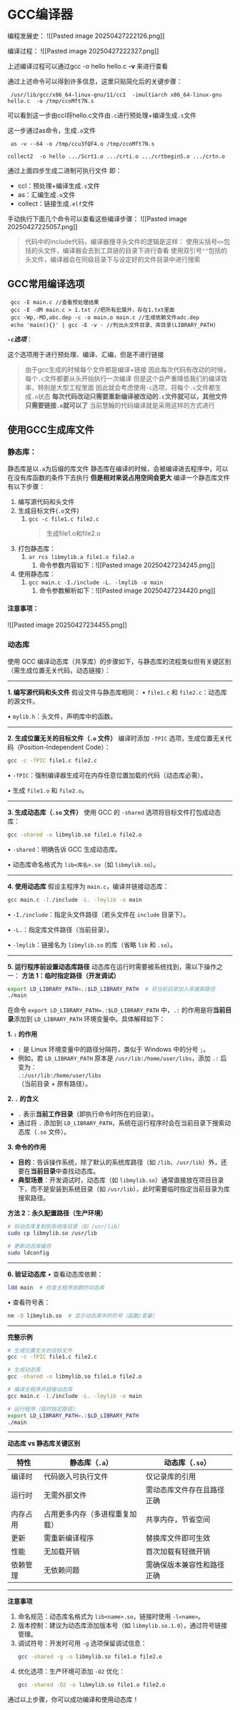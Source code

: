 
# GCC编译器

编程发展史：
![[Pasted image 20250427222126.png]]

编译过程：
![[Pasted image 20250427222327.png]]

上述编译过程可以通过gcc -o hello hello.c **-v**
来进行查看

通过上述命令可以得到许多信息，这里只贴简化后的关键步骤：
```
 /usr/lib/gcc/x86_64-linux-gnu/11/cc1  -imultiarch x86_64-linux-gnu hello.c  -o /tmp/ccoMft7N.s
```
可以看到这一步由ccl将hello.c文件由`.c`进行预处理+编译生成`.s`文件

这一步通过as命令，生成`.o`文件
```
 as -v --64 -o /tmp/ccu3fQF4.o /tmp/ccoMft7N.s
```


```
collect2  -o hello .../Scrt1.o .../crti.o .../crtbeginS.o .../crtn.o
```

通过上面四步生成二进制可执行文件
即：
- ccl：预处理+编译生成`.s`文件
- as：汇编生成`.o`文件
- collect：链接生成`.elf`文件

手动执行下面几个命令可以查看这些编译步骤：
![[Pasted image 20250427225057.png]]

>代码中的include代码，编译器搜寻头文件的逻辑是这样：
>使用尖括号`<>`包括的头文件，编译器会去到工具链的目录下进行查看
>使用双引号`""`包括的头文件，编译器会在同级目录下与设定好的文件目录中进行搜索

## GCC常用编译选项

```
 gcc -E main.c //查看预处理结果
 gcc -E -dM main.c > 1.txt //把所有宏展开，存在1.txt里面
 gcc -Wp,-MD,abc.dep -c -o main.o main.c //生成依赖文件adc.dep
 echo 'main(){}' | gcc -E -v - //列出头文件目录、库目录(LIBRARY_PATH)
```
 
 ***`-c`选项***：

这个选项用于进行预处理、编译、汇编，但是不进行链接
>由于gcc生成的时候每个文件都是编译+链接
>因此每次代码有改动的时候，每个`.c`文件都要从头开始执行一次编译
>但是这个会严重降低我们的编译效率，特别是大型工程里面
>因此就会考虑使用`-c`选项，将每个`.c`文件都生成`.o`状态
>**每次代码改动只需要重新编译被改动的`.c`文件就可以，其他文件只需要链接`.o`就可以了**
>当前慧翰的代码编译就是采用这样的方式进行



## 使用GCC生成库文件

### 静态库：

静态库是以`.a`为后缀的库文件
静态库在编译的时候，会被编译进去程序中，可以在没有库函数的条件下去执行
**但是相对来说占用空间会更大**
编译一个静态库文件有以下步骤：
1. 编写源代码和头文件
2. 生成目标文件(`.o`文件)
	1. `gcc -c file1.c file2.c`
	    > 生成file1.o和file2.o
3. 打包静态库：
	1. `ar rcs libmylib.a file1.o file2.o`
		1. 命令参数内容如下：![[Pasted image 20250427234245.png]]
4. 使用静态库：
	1. `gcc main.c -I./include -L. -lmylib -o main`
		1. 命令参数解析如下：![[Pasted image 20250427234420.png]]
#### 注意事项：
![[Pasted image 20250427234455.png]]

### 动态库

使用 GCC 编译动态库（共享库）的步骤如下，与静态库的流程类似但有关键区别（需生成位置无关代码，动态链接）：

---

**1. 编写源代码和头文件**
假设文件与静态库相同：
• `file1.c` 和 `file2.c`：动态库的源文件。

• `mylib.h`：头文件，声明库中的函数。


---

**2. 生成位置无关的目标文件（`.o` 文件）**
编译时添加 `-fPIC` 选项，生成位置无关代码（Position-Independent Code）：
```bash
gcc -c -fPIC file1.c file2.c
```
• `-fPIC`：强制编译器生成可在内存任意位置加载的代码（动态库必需）。

• 生成 `file1.o` 和 `file2.o`。


---

**3. 生成动态库（`.so` 文件）**
使用 GCC 的 `-shared` 选项将目标文件打包成动态库：
```bash
gcc -shared -o libmylib.so file1.o file2.o
```
• `-shared`：明确告诉 GCC 生成动态库。

• 动态库命名格式为 `lib<库名>.so`（如 `libmylib.so`）。


---

**4. 使用动态库**
假设主程序为 `main.c`，编译并链接动态库：
```bash
gcc main.c -I./include -L. -lmylib -o main
```
• `-I./include`：指定头文件路径（若头文件在 `include` 目录下）。

• `-L.`：指定库文件路径（当前目录）。

• `-lmylib`：链接名为 `libmylib.so` 的库（省略 `lib` 和 `.so`）。


---

**5. 运行程序前设置动态库路径**
动态库在运行时需要被系统找到，需以下操作之一：
**方法 1：临时指定路径（开发调试）**
```bash
export LD_LIBRARY_PATH=.:$LD_LIBRARY_PATH  # 将当前目录加入库搜索路径
./main
```

在命令 `export LD_LIBRARY_PATH=.:$LD_LIBRARY_PATH` 中，`.:` 的作用是将​**​当前目录​**​添加到 `LD_LIBRARY_PATH` 环境变量中。具体解释如下：

​**​1. `:` 的作用​**​

- `:` 是 Linux 环境变量中的路径分隔符，类似于 Windows 中的分号 `;`。
- 例如，若 `LD_LIBRARY_PATH` 原本是 `/usr/lib:/home/user/libs`，添加 `.:` 后变为：  
    `.:/usr/lib:/home/user/libs`  
    （当前目录 + 原有路径）。

​**​2. `.` 的含义​**​

- `.` 表示​**​当前工作目录​**​（即执行命令时所在的目录）。
- 通过将 `.` 添加到 `LD_LIBRARY_PATH`，系统在运行程序时会在当前目录下搜索动态库（`.so` 文件）。

**​3. 命令的作用​**​

- ​**​目的​**​：告诉操作系统，除了默认的系统库路径（如 `/lib`、`/usr/lib`）外，还要在​**​当前目录​**​中查找动态库。
- ​**​典型场景​**​：开发调试时，动态库（如 `libmylib.so`）通常直接放在项目目录下，而不是安装到系统目录（如 `/usr/lib`），此时需要临时指定当前目录为库搜索路径。


**方法 2：永久配置路径（生产环境）**
```bash
# 将动态库复制到系统库目录（如 /usr/lib）
sudo cp libmylib.so /usr/lib

# 更新动态库缓存
sudo ldconfig
```

---

**6. 验证动态库**
• 查看动态库依赖：

  ```bash
  ldd main  # 检查主程序依赖的动态库
  ```
• 查看符号表：

  ```bash
  nm -D libmylib.so  # 显示动态库中的符号（函数/变量）
  ```

---

**完整示例**
```bash
# 生成位置无关的目标文件
gcc -c -fPIC file1.c file2.c

# 生成动态库
gcc -shared -o libmylib.so file1.o file2.o

# 编译主程序并链接动态库
gcc main.c -I./include -L. -lmylib -o main

# 运行程序（临时指定路径）
export LD_LIBRARY_PATH=.:$LD_LIBRARY_PATH
./main
```

---

**动态库 vs 静态库关键区别**

| 特性               | 静态库（`.a`）                 | 动态库（`.so`）                  |
|--------------------|-------------------------------|----------------------------------|
| 编译时         | 代码嵌入可执行文件             | 仅记录库的引用                   |
| 运行时         | 无需外部文件                  | 需动态库文件存在且路径正确       |
| 内存占用       | 占用更多内存（多进程重复加载） | 共享内存，节省空间               |
| 更新           | 需重新编译程序                | 替换库文件即可生效               |
| 性能           | 无加载开销                    | 首次加载有轻微开销               |
| 依赖管理       | 无依赖问题                    | 需确保版本兼容性和路径正确       |

---

**注意事项**
1. 命名规范：动态库名格式为 `lib<name>.so`，链接时使用 `-l<name>`。
2. 版本控制：建议为动态库添加版本号（如 `libmylib.so.1.0`），通过符号链接管理。
3. 调试符号：开发时可用 `-g` 选项保留调试信息：
   ```bash
   gcc -shared -g -o libmylib.so file1.o file2.o
   ```
4. 优化选项：生产环境可添加 `-O2` 优化：
   ```bash
   gcc -shared -O2 -o libmylib.so file1.o file2.o
   ```

通过以上步骤，你可以成功编译和使用动态库！




